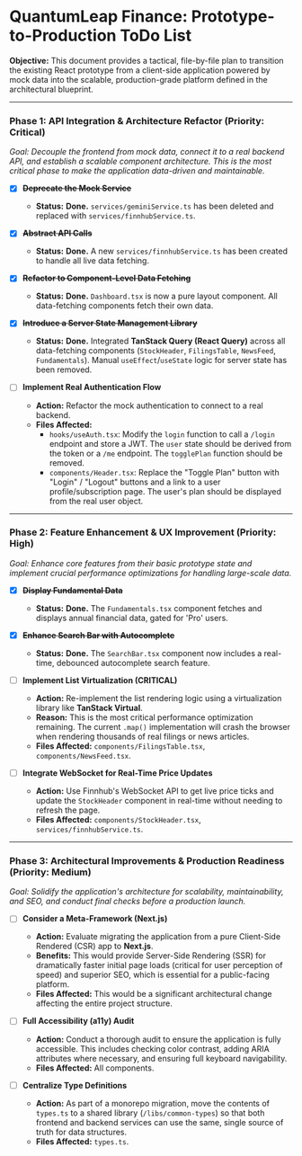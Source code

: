 # QuantumLeap Finance: Prototype-to-Production ToDo List

**Objective:** This document provides a tactical, file-by-file plan to transition the existing React prototype from a client-side application powered by mock data into the scalable, production-grade platform defined in the architectural blueprint.

---

### Phase 1: API Integration & Architecture Refactor (Priority: Critical)

*Goal: Decouple the frontend from mock data, connect it to a real backend API, and establish a scalable component architecture. This is the most critical phase to make the application data-driven and maintainable.*

-   [x] **~~Deprecate the Mock Service~~**
    -   **Status:** **Done.** `services/geminiService.ts` has been deleted and replaced with `services/finnhubService.ts`.

-   [x] **~~Abstract API Calls~~**
    -   **Status:** **Done.** A new `services/finnhubService.ts` has been created to handle all live data fetching.

-   [x] **~~Refactor to Component-Level Data Fetching~~**
    -   **Status:** **Done.** `Dashboard.tsx` is now a pure layout component. All data-fetching components fetch their own data.

-   [x] **~~Introduce a Server State Management Library~~**
    -   **Status:** **Done.** Integrated **TanStack Query (React Query)** across all data-fetching components (`StockHeader`, `FilingsTable`, `NewsFeed`, `Fundamentals`). Manual `useEffect`/`useState` logic for server state has been removed.

-   [ ] **Implement Real Authentication Flow**
    -   **Action:** Refactor the mock authentication to connect to a real backend.
    -   **Files Affected:**
        -   `hooks/useAuth.tsx`: Modify the `login` function to call a `/login` endpoint and store a JWT. The `user` state should be derived from the token or a `/me` endpoint. The `togglePlan` function should be removed.
        -   `components/Header.tsx`: Replace the "Toggle Plan" button with "Login" / "Logout" buttons and a link to a user profile/subscription page. The user's plan should be displayed from the real user object.

---

### Phase 2: Feature Enhancement & UX Improvement (Priority: High)

*Goal: Enhance core features from their basic prototype state and implement crucial performance optimizations for handling large-scale data.*

-   [x] **~~Display Fundamental Data~~**
    -   **Status:** **Done.** The `Fundamentals.tsx` component fetches and displays annual financial data, gated for 'Pro' users.

-   [x] **~~Enhance Search Bar with Autocomplete~~**
     -   **Status:** **Done.** The `SearchBar.tsx` component now includes a real-time, debounced autocomplete search feature.

-   [ ] **Implement List Virtualization (CRITICAL)**
    -   **Action:** Re-implement the list rendering logic using a virtualization library like **TanStack Virtual**.
    -   **Reason:** This is the most critical performance optimization remaining. The current `.map()` implementation will crash the browser when rendering thousands of real filings or news articles.
    -   **Files Affected:** `components/FilingsTable.tsx`, `components/NewsFeed.tsx`.

-   [ ] **Integrate WebSocket for Real-Time Price Updates**
    -   **Action:** Use Finnhub's WebSocket API to get live price ticks and update the `StockHeader` component in real-time without needing to refresh the page.
    -   **Files Affected:** `components/StockHeader.tsx`, `services/finnhubService.ts`.

---

### Phase 3: Architectural Improvements & Production Readiness (Priority: Medium)

*Goal: Solidify the application's architecture for scalability, maintainability, and SEO, and conduct final checks before a production launch.*

-   [ ] **Consider a Meta-Framework (Next.js)**
    -   **Action:** Evaluate migrating the application from a pure Client-Side Rendered (CSR) app to **Next.js**.
    -   **Benefits:** This would provide Server-Side Rendering (SSR) for dramatically faster initial page loads (critical for user perception of speed) and superior SEO, which is essential for a public-facing platform.
    -   **Files Affected:** This would be a significant architectural change affecting the entire project structure.

-   [ ] **Full Accessibility (a11y) Audit**
    -   **Action:** Conduct a thorough audit to ensure the application is fully accessible. This includes checking color contrast, adding ARIA attributes where necessary, and ensuring full keyboard navigability.
    -   **Files Affected:** All components.

-   [ ] **Centralize Type Definitions**
    -   **Action:** As part of a monorepo migration, move the contents of `types.ts` to a shared library (`/libs/common-types`) so that both frontend and backend services can use the same, single source of truth for data structures.
    -   **Files Affected:** `types.ts`.